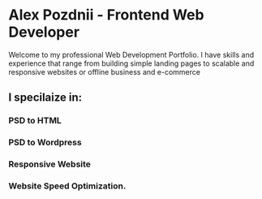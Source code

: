 # Alex Pozdnii - Frontend Web  Developer
Welcome to my professional Web Development Portfolio.
I have skills and experience that range from building simple landing pages 
to scalable and responsive websites or offline business and e-commerce

## I specilaize in: 
### PSD to HTML
### PSD to Wordpress
### Responsive Website
### Website Speed Optimization.

